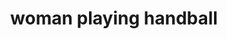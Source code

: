 ---
layout: smileys&emotion
title: woman playing handball
emoji: woman_playing_handball
permalink: 🤾‍♀️.html
image: assets/img/3moji/woman_playing_handball.png
---